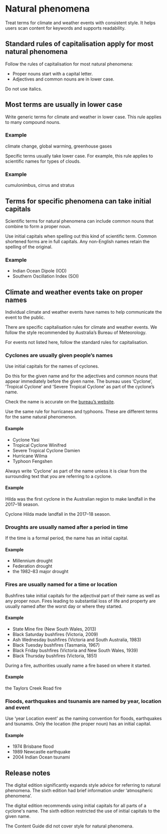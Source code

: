 Natural phenomena
=================

Treat terms for climate and weather events with consistent style. It helps users scan content for keywords and supports readability.  

Standard rules of capitalisation apply for most natural phenomena
-----------------------------------------------------------------

Follow the rules of capitalisation for most natural phenomena:

*   Proper nouns start with a capital letter.
*   Adjectives and common nouns are in lower case.

Do not use italics.

Most terms are usually in lower case
------------------------------------

Write generic terms for climate and weather in lower case. This rule applies to many compound nouns.

### Example

climate change, global warming, greenhouse gases

Specific terms usually take lower case. For example, this rule applies to scientific names for types of clouds.

### Example

cumulonimbus, cirrus and stratus

Terms for specific phenomena can take initial capitals
------------------------------------------------------

Scientific terms for natural phenomena can include common nouns that combine to form a proper noun.

Use initial capitals when spelling out this kind of scientific term. Common shortened forms are in full capitals. Any non-English names retain the spelling of the original.

### Example

*   Indian Ocean Dipole (IOD)
*   Southern Oscillation Index (SOI)

Climate and weather events take on proper names
-----------------------------------------------

Individual climate and weather events have names to help communicate the event to the public.

There are specific capitalisation rules for climate and weather events. We follow the style recommended by Australia’s Bureau of Meteorology.

For events not listed here, follow the standard rules for capitalisation.

### Cyclones are usually given people’s names

Use initial capitals for the names of cyclones.

Do this for the given name and for the adjectives and common nouns that appear immediately before the given name. The bureau uses ‘Cyclone’, ‘Tropical Cyclone’ and ‘Severe Tropical Cyclone’ as part of the cyclone’s name.

Check the name is accurate on the [bureau’s website](http://www.bom.gov.au/).

Use the same rule for hurricanes and typhoons. These are different terms for the same natural phenomenon.

#### Example

*   Cyclone Yasi
*   Tropical Cyclone Winifred
*   Severe Tropical Cyclone Damien
*   Hurricane Wilma
*   Typhoon Fengshen

Always write ‘Cyclone’ as part of the name unless it is clear from the surrounding text that you are referring to a cyclone.

#### Example

Hilda was the first cyclone in the Australian region to make landfall in the 2017–18 season.

Cyclone Hilda made landfall in the 2017–18 season.

### Droughts are usually named after a period in time

If the time is a formal period, the name has an initial capital.

#### Example

*   Millennium drought
*   Federation drought
*   the 1982–83 major drought

### Fires are usually named for a time or location

Bushfires take initial capitals for the adjectival part of their name as well as any proper noun. Fires leading to substantial loss of life and property are usually named after the worst day or where they started.

#### Example

*   State Mine fire (New South Wales, 2013)
*   Black Saturday bushfires (Victoria, 2009)
*   Ash Wednesday bushfires (Victoria and South Australia, 1983)
*   Black Tuesday bushfires (Tasmania, 1967)
*   Black Friday bushfires (Victoria and New South Wales, 1939)
*   Black Thursday bushfires (Victoria, 1851)

During a fire, authorities usually name a fire based on where it started.

#### Example

the Taylors Creek Road fire

### Floods, earthquakes and tsunamis are named by year, location and event

Use ‘year Location event’ as the naming convention for floods, earthquakes and tsunamis. Only the location (the proper noun) has an initial capital.

#### Example

*   1974 Brisbane flood
*   1989 Newcastle earthquake
*   2004 Indian Ocean tsunami

Release notes
-------------

The digital edition significantly expands style advice for referring to natural phenomena. The sixth edition had brief information under ‘atmospheric phenomena’.

The digital edition recommends using initial capitals for all parts of a cyclone's name. The sixth edition restricted the use of initial capitals to the given name.

The Content Guide did not cover style for natural phenomena.
